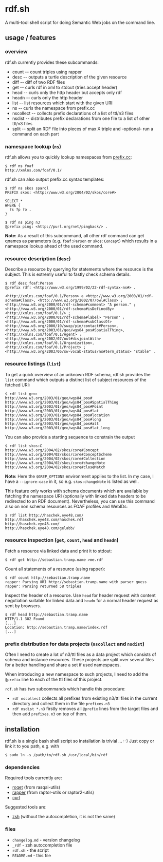 # rdf.sh

A multi-tool shell script for doing Semantic Web jobs on the command line.

## usage / features

### overview

rdf.sh currently provides these subcommands:

* count -- count triples using rapper
* desc  -- outputs a turtle description of the given resource
* diff  -- diff of two RDF files
* get   -- curls rdf in xml to stdout (tries accept header)
* head  -- curls only the http header but accepts only rdf
* headn -- curls only the http header
* list  -- list resources which start with the given URI
* ns    -- curls the namespace from prefix.cc
* nscollect  -- collects prefix declarations of a list of ttl/n3 files
* nsdist     -- distributes prefix declarations from one file to a list of other ttl/n3 files
* split -- split an RDF file into pieces of max X triple and -optional- run a command on each part

### namespace lookup (`ns`)

rdf.sh allows you to quickly lookup namespaces from [prefix.cc](http://prefix.cc):

    $ rdf ns foaf
    http://xmlns.com/foaf/0.1/

rdf.sh can also output prefix.cc syntax templates: 

    $ rdf ns skos sparql
    PREFIX skos: <http://www.w3.org/2004/02/skos/core#>

    SELECT *
    WHERE {
      ?s ?p ?o .
    }

    $ rdf ns ping n3    
    @prefix ping: <http://purl.org/net/pingback/> .

**Note:** As a result of this subcommand, all other rdf command can
get qnames as parameters (e.g. `foaf:Person` or `skos:Concept`) which
results in a namespace lookup ahead of the used command.

### resource description (`desc`)

Describe a resource by querying for statements where the resource is the
subject. This is extremly useful to fastly check schema details.

    $ rdf desc foaf:Person
    @prefix rdf: <http://www.w3.org/1999/02/22-rdf-syntax-ns#> .

    <http://xmlns.com/foaf/0.1/Person> a <http://www.w3.org/2000/01/rdf-schema#Class>, <http://www.w3.org/2002/07/owl#Class> ;
    <http://www.w3.org/2000/01/rdf-schema#comment> "A person." ;
    <http://www.w3.org/2000/01/rdf-schema#isDefinedBy> <http://xmlns.com/foaf/0.1/> ;
    <http://www.w3.org/2000/01/rdf-schema#label> "Person" ;
    <http://www.w3.org/2000/01/rdf-schema#subClassOf> <http://www.w3.org/2000/10/swap/pim/contact#Person>, <http://www.w3.org/2003/01/geo/wgs84_pos#SpatialThing>, <http://xmlns.com/foaf/0.1/Agent> ;
    <http://www.w3.org/2002/07/owl#disjointWith> <http://xmlns.com/foaf/0.1/Organization>, <http://xmlns.com/foaf/0.1/Project> ;
    <http://www.w3.org/2003/06/sw-vocab-status/ns#term_status> "stable" .

### resource listings (`list`)

To get a quick overview of an unknown RDF schema, rdf.sh provides the
`list` command which outputs a distinct list of subject resources of the
fetched URI:

    $ rdf list geo:
    http://www.w3.org/2003/01/geo/wgs84_pos#
    http://www.w3.org/2003/01/geo/wgs84_pos#SpatialThing
    http://www.w3.org/2003/01/geo/wgs84_pos#Point
    http://www.w3.org/2003/01/geo/wgs84_pos#lat
    http://www.w3.org/2003/01/geo/wgs84_pos#location
    http://www.w3.org/2003/01/geo/wgs84_pos#long
    http://www.w3.org/2003/01/geo/wgs84_pos#alt
    http://www.w3.org/2003/01/geo/wgs84_pos#lat_long

You can also provide a starting sequence to constrain the output

    $ rdf list skos:C   
    http://www.w3.org/2004/02/skos/core#Concept
    http://www.w3.org/2004/02/skos/core#ConceptScheme
    http://www.w3.org/2004/02/skos/core#Collection
    http://www.w3.org/2004/02/skos/core#changeNote
    http://www.w3.org/2004/02/skos/core#closeMatch

**Note:** Here the `$GREP_OPTIONS` environment applies to the list. In
my case, I have a `--ignore-case` in it, so e.g. `skos:changeNote` is
listed as well.

This feature only works with schema documents which are available by
fetching the namespace URI (optionally with linked data headers to be
redirected to an RDF document). Nevertheless, you can use this command
also on non schema resources as FOAF profiles and WebIDs:

    $ rdf list http://haschek.eye48.com/
    http://haschek.eye48.com/haschek.rdf
    http://haschek.eye48.com/
    http://haschek.eye48.com/gelabb/

### resource inspection (`get`, `count`, `head` and `headn`)

Fetch a resource via linked data and print it to stdout:

    $ rdf get http://sebastian.tramp.name >me.rdf

Count all statements of a resource (using rapper):
 
    $ rdf count http://sebastian.tramp.name
    rapper: Parsing URI http://sebastian.tramp.name with parser guess
    rapper: Parsing returned 58 triples

Inspect the header of a resource. Use `head` for header request with
content negotiation suitable for linked data and `headn` for a normal
header request as sent by browsers.

    $ rdf head http://sebastian.tramp.name
    HTTP/1.1 302 Found
    [...]
    Location: http://sebastian.tramp.name/index.rdf
    [...]

### prefix distribution for data projects (`nscollect` and `nsdist`)

Often I need to create a lot of n3/ttl files as a data project which consists
of schema and instance resources. These projects are split over several files
for a better handling and share a set if used namespaces.

When introducing a new namespace to such projects, I need to add the `@prefix`
line to each of the ttl files of this project.

`rdf.sh` has two subcommands which handle this procedure:

* `rdf nscollect` collects all prefixes from existing n3/ttl files in the
  current directory and collect them in the file `prefixes.n3`
* `rdf nsdist *.n3` firstly removes all `@prefix` lines from the target files
  and then add `prefixes.n3` on top of them.

## installation

rdf.sh is a single bash shell script so installation is trivial ... :-)
Just copy or link it to you path, e.g. with

    $ sudo ln -s /path/to/rdf.sh /usr/local/bin/rdf

### dependencies

Required tools currently are:

  * [roqet](http://librdf.org/rasqal/roqet.html) (from rasqal-utils)
  * [rapper](http://librdf.org/raptor/rapper.html) (from raptor-utils or raptor2-utils)
  * [curl](http://curl.haxx.se/)

Suggested tools are:

  * [zsh](http://zsh.sourceforge.net/) (without the autocompletion, it is not the same)

### files

  * `changelog.md` - version changelog
  * `_rdf` - zsh autocompletion file
  * `rdf.sh` - the script
  * `README.md` - this file
